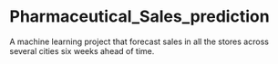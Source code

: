 # Pharmaceutical_Sales_prediction
A machine learning project that forecast sales in all the stores across several cities six weeks ahead of time.

